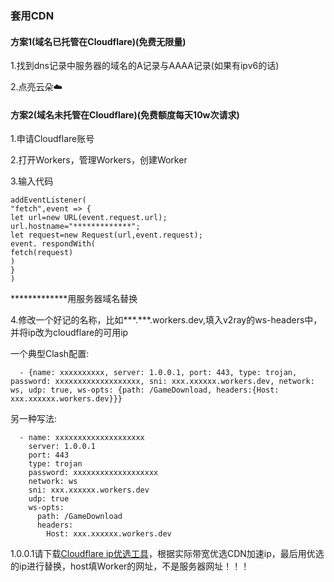 ### 套用CDN

#### 方案1(域名已托管在Cloudflare)(免费无限量)

1.找到dns记录中服务器的域名的A记录与AAAA记录(如果有ipv6的话)

2.点亮云朵☁️

#### 方案2(域名未托管在Cloudflare)(免费额度每天10w次请求)

1.申请Cloudflare账号

2.打开Workers，管理Workers，创建Worker

3.输入代码
```
addEventListener(
"fetch",event => {
let url=new URL(event.request.url);
url.hostname="*************";
let request=new Request(url,event.request);
event. respondWith(
fetch(request)
)
}
)
```

*************用服务器域名替换

4.修改一个好记的名称，比如***.***.workers.dev,填入v2ray的ws-headers中，并将ip改为cloudflare的可用ip

一个典型Clash配置:
```
  - {name: xxxxxxxxxx, server: 1.0.0.1, port: 443, type: trojan, password: xxxxxxxxxxxxxxxxxxx, sni: xxx.xxxxxx.workers.dev, network: ws, udp: true, ws-opts: {path: /GameDownload, headers:{Host: xxx.xxxxxx.workers.dev}}}
```
另一种写法:
```
  - name: xxxxxxxxxxxxxxxxxxxx
    server: 1.0.0.1
    port: 443
    type: trojan
    password: xxxxxxxxxxxxxxxxxxx
    network: ws
    sni: xxx.xxxxxx.workers.dev
    udp: true
    ws-opts:
      path: /GameDownload
      headers:
        Host: xxx.xxxxxx.workers.dev
```
1.0.0.1请下载[Cloudflare ip优选工具](https://github.com/XIU2/CloudflareSpeedTest)，根据实际带宽优选CDN加速ip，最后用优选的ip进行替换，host填Worker的网址，不是服务器网址！！！
